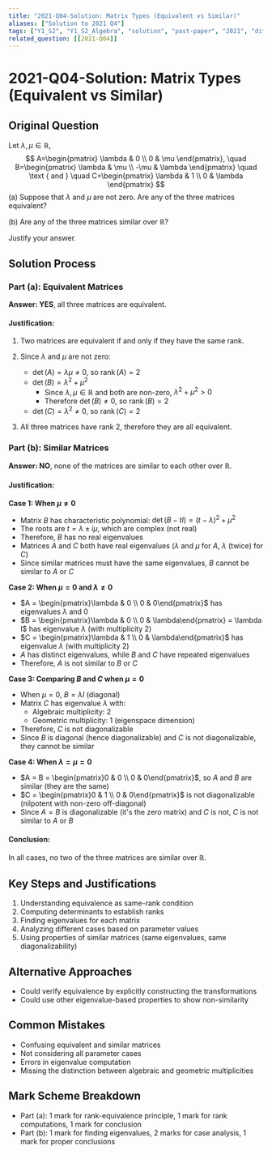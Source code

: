 ```yaml
---
title: "2021-Q04-Solution: Matrix Types (Equivalent vs Similar)"
aliases: ["Solution to 2021 Q4"]
tags: ["Y1_S2", "Y1_S2_Algebra", "solution", "past-paper", "2021", "difficulty-standard", "matrices"]
related_question: [[2021-Q04]]
---
```


# 2021-Q04-Solution: Matrix Types (Equivalent vs Similar)

## Original Question
Let $\lambda, \mu \in \mathbb{R}$,
$$
A=\begin{pmatrix}
\lambda & 0 \\
0 & \mu
\end{pmatrix}, \quad B=\begin{pmatrix}
\lambda & \mu \\
-\mu & \lambda
\end{pmatrix} \quad \text { and } \quad C=\begin{pmatrix}
\lambda & 1 \\
0 & \lambda
\end{pmatrix}
$$
(a) Suppose that $\lambda$ and $\mu$ are not zero. Are any of the three matrices equivalent?

(b) Are any of the three matrices similar over $\mathbb{R}$?

Justify your answer.

## Solution Process

### Part (a): Equivalent Matrices
**Answer: YES**, all three matrices are equivalent.

#### Justification:
1. Two matrices are equivalent if and only if they have the same rank.

2. Since $\lambda$ and $\mu$ are not zero:
   - $\det(A) = \lambda\mu \neq 0$, so $\operatorname{rank}(A) = 2$
   - $\det(B) = \lambda^2 + \mu^2$
     - Since $\lambda, \mu \in \mathbb{R}$ and both are non-zero, $\lambda^2 + \mu^2 > 0$
     - Therefore $\det(B) \neq 0$, so $\operatorname{rank}(B) = 2$
   - $\det(C) = \lambda^2 \neq 0$, so $\operatorname{rank}(C) = 2$

3. All three matrices have rank 2, therefore they are all equivalent.

### Part (b): Similar Matrices
**Answer: NO**, none of the matrices are similar to each other over $\mathbb{R}$.

#### Justification:

**Case 1: When $\mu \neq 0$**
- Matrix $B$ has characteristic polynomial: $\det(B - tI) = (t-\lambda)^2 + \mu^2$
- The roots are $t = \lambda \pm i\mu$, which are complex (not real)
- Therefore, $B$ has no real eigenvalues
- Matrices $A$ and $C$ both have real eigenvalues ($\lambda$ and $\mu$ for $A$, $\lambda$ (twice) for $C$)
- Since similar matrices must have the same eigenvalues, $B$ cannot be similar to $A$ or $C$

**Case 2: When $\mu = 0$ and $\lambda \neq 0$**
- $A = \begin{pmatrix}\lambda & 0 \\ 0 & 0\end{pmatrix}$ has eigenvalues $\lambda$ and $0$
- $B = \begin{pmatrix}\lambda & 0 \\ 0 & \lambda\end{pmatrix} = \lambda I$ has eigenvalue $\lambda$ (with multiplicity 2)
- $C = \begin{pmatrix}\lambda & 1 \\ 0 & \lambda\end{pmatrix}$ has eigenvalue $\lambda$ (with multiplicity 2)
- $A$ has distinct eigenvalues, while $B$ and $C$ have repeated eigenvalues
- Therefore, $A$ is not similar to $B$ or $C$

**Case 3: Comparing $B$ and $C$ when $\mu = 0$**
- When $\mu = 0$, $B = \lambda I$ (diagonal)
- Matrix $C$ has eigenvalue $\lambda$ with:
  - Algebraic multiplicity: 2
  - Geometric multiplicity: 1 (eigenspace dimension)
- Therefore, $C$ is not diagonalizable
- Since $B$ is diagonal (hence diagonalizable) and $C$ is not diagonalizable, they cannot be similar

**Case 4: When $\lambda = \mu = 0$**
- $A = B = \begin{pmatrix}0 & 0 \\ 0 & 0\end{pmatrix}$, so $A$ and $B$ are similar (they are the same)
- $C = \begin{pmatrix}0 & 1 \\ 0 & 0\end{pmatrix}$ is not diagonalizable (nilpotent with non-zero off-diagonal)
- Since $A = B$ is diagonalizable (it's the zero matrix) and $C$ is not, $C$ is not similar to $A$ or $B$

#### Conclusion:
In all cases, no two of the three matrices are similar over $\mathbb{R}$.

## Key Steps and Justifications
1. Understanding equivalence as same-rank condition
2. Computing determinants to establish ranks
3. Finding eigenvalues for each matrix
4. Analyzing different cases based on parameter values
5. Using properties of similar matrices (same eigenvalues, same diagonalizability)

## Alternative Approaches
- Could verify equivalence by explicitly constructing the transformations
- Could use other eigenvalue-based properties to show non-similarity

## Common Mistakes
- Confusing equivalent and similar matrices
- Not considering all parameter cases
- Errors in eigenvalue computation
- Missing the distinction between algebraic and geometric multiplicities

## Mark Scheme Breakdown
- Part (a): 1 mark for rank-equivalence principle, 1 mark for rank computations, 1 mark for conclusion
- Part (b): 1 mark for finding eigenvalues, 2 marks for case analysis, 1 mark for proper conclusions

